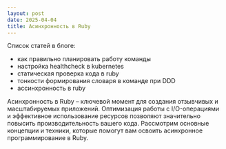 ```yaml
---
layout: post
date: 2025-04-04
title: Асинхронность в Ruby
---
```

 Список статей в блоге:
 - как правильно планировать работу команды
 - настройка healthcheck в kubernetes
 - статическая проверка кода в ruby
 - тонкости формирования словаря в команде при DDD
 - ассинхронность в ruby


Асинхронность в Ruby – ключевой момент для создания отзывчивых и масштабируемых приложений.  Оптимизация работы с I/O-операциями и эффективное использование ресурсов позволяют значительно повысить производительность вашего кода.  Рассмотрим основные концепции и техники, которые помогут вам освоить асинхронное программирование в Ruby.

